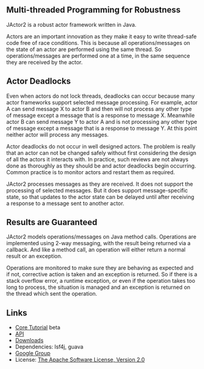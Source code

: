 Multi-threaded Programming for Robustness
-----

JActor2 is a robust actor framework written in Java.

Actors are an important innovation as they make it easy to write thread-safe code free of race conditions.
This is because all operations/messages on the state of an actor are performed using the same thread.
So operations/messages are performed one at a time, in the same sequence they are received by the actor.

Actor Deadlocks
-----

Even when actors do not lock threads, deadlocks can occur because many actor frameworks support
selected message processing.
For example, actor A can send message X to actor B and then will not process any other type of message except
a message that is a response to message X.
Meanwhile actor B can send message Y to actor A and is not processing any other type of message except
a message that is a response to message Y.
At this point neither actor will process any messages.

Actor deadlocks do not occur in well designed actors. The problem is really that an actor can not be changed
safely without first considering the design of all the actors it interacts with. In practice, such reviews
are not always done as thoroughly as they should be and actor deadlocks begin occurring. Common practice is
to monitor actors and restart them as required.

JActor2 processes messages as they are received. It does not support the processing of selected messages.
But it does support message-specific state, so that updates to the actor state can be delayed until after
receiving a response to a message sent to another actor.

Results are Guaranteed
-----

JActor2 models operations/messages on Java method calls. Operations are implemented using 2-way messaging,
with the result being returned via a callback. And like a method call, an operation will either return a
normal result or an exception.

Operations are monitored to make sure they are behaving as expected and if not,
corrective action is taken and an exception is returned. So if there is a stack overflow error,
a runtime exception, or even if the operation takes too long to process, the situation is managed and
an exception is returned on the thread which sent the operation.

Links
-----

- [Core Tutorial](http://laforge49.github.io/JActor2/docs/tutorials/core/index.html) beta
- [API](http://laforge49.github.io/JActor2/docs/api/index.html)
- [Downloads](http://laforge49.github.io/JActor2/downloads)
- Dependencies: lsf4j, guava
- [Google Group](https://groups.google.com/forum/?hl=en&fromgroups#!forum/agilewikidevelopers)
- License: [The Apache Software License, Version 2.0](http://www.apache.org/licenses/LICENSE-2.0.txt)
